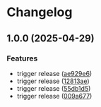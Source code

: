 # Changelog

## 1.0.0 (2025-04-29)


### Features

* trigger release ([ae929e6](https://github.com/joshrotenberg/italian-anki/commit/ae929e617f4c06e5400a29fb4120e226e3b79393))
* trigger release ([12813ae](https://github.com/joshrotenberg/italian-anki/commit/12813aebebdcd0983c8213d571e6b5f6480a30bb))
* trigger release ([55db1d5](https://github.com/joshrotenberg/italian-anki/commit/55db1d59eec240629361abe47c87c3f24e2cd2fd))
* trigger release ([009a677](https://github.com/joshrotenberg/italian-anki/commit/009a67786a2fe952857d8e7d7bc9355806a8fe50))
